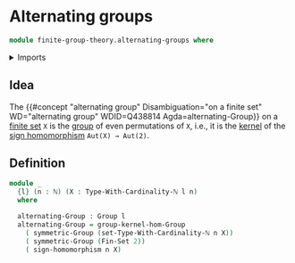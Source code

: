 # Alternating groups

```agda
module finite-group-theory.alternating-groups where
```

<details><summary>Imports</summary>

```agda
open import elementary-number-theory.natural-numbers

open import finite-group-theory.sign-homomorphism

open import group-theory.groups
open import group-theory.kernels-homomorphisms-groups
open import group-theory.symmetric-groups

open import univalent-combinatorics.finite-types
open import univalent-combinatorics.standard-finite-types
```

</details>

## Idea

The
{{#concept "alternating group" Disambiguation="on a finite set" WD="alternating group" WDID=Q438814 Agda=alternating-Group}}
on a [finite set](univalent-combinatorics.finite-types.md) `X` is the
[group](group-theory.groups.md) of even permutations of `X`, i.e., it is the
[kernel](group-theory.kernels-homomorphisms-groups.md) of the
[sign homomorphism](finite-group-theory.sign-homomorphism.md) `Aut(X) → Aut(2)`.

## Definition

```agda
module _
  {l} (n : ℕ) (X : Type-With-Cardinality-ℕ l n)
  where

  alternating-Group : Group l
  alternating-Group = group-kernel-hom-Group
    ( symmetric-Group (set-Type-With-Cardinality-ℕ n X))
    ( symmetric-Group (Fin-Set 2))
    ( sign-homomorphism n X)
```

